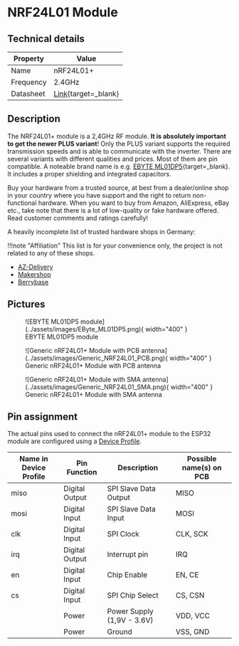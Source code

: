 # NRF24L01 Module

## Technical details

| Property | Value |
| ---- | ---------- |
| Name | nRF24L01+ |
| Frequency | 2.4GHz |
| Datasheet | [Link](https://www.sparkfun.com/datasheets/Components/SMD/nRF24L01Pluss_Preliminary_Product_Specification_v1_0.pdf){target=_blank} |

## Description

The NRF24L01+ module is a 2,4GHz RF module. **It is absolutely important to get
the newer PLUS variant**! Only the PLUS variant supports the required
transmission speeds and is able to communicate with the inverter.
There are several variants with different qualities and prices. Most of them
are pin compatible. A noteable brand name is e.g. [EBYTE
ML01DP5](https://www.ebyte.com/en/pdf-down.aspx?id=1136){target=_blank}. It
includes a proper shielding and integrated capacitors.

Buy your hardware from a trusted source, at best from a dealer/online shop in your country where you have support and the right to return non-functional hardware.
When you want to buy from Amazon, AliExpress, eBay etc., take note that there is a lot of low-quality or fake hardware offered. Read customer comments and ratings carefully!

A heavily incomplete list of trusted hardware shops in Germany:

!!!note "Affiliation"
    This list is for your convenience only, the project is not related to any of these shops.

* [AZ-Delivery](https://www.az-delivery.de/)
* [Makershop](https://www.makershop.de/)
* [Berrybase](https://www.berrybase.de/)

## Pictures

<figure markdown>
  ![EBYTE ML01DP5 module](../assets/images/EByte_ML01DP5.png){ width="400" }
  <figcaption markdown>EBYTE ML01DP5 module</figcaption>
</figure>

<figure markdown>
  ![Generic nRF24L01+ Module with PCB antenna](../assets/images/Generic_NRF24L01_PCB.png){ width="400" }
  <figcaption markdown>Generic nRF24L01+ Module with PCB antenna</figcaption>
</figure>

<figure markdown>
  ![Generic nRF24L01+ Module with SMA antenna](../assets/images/Generic_NRF24L01_SMA.png){ width="400" }
  <figcaption markdown>Generic nRF24L01+ Module with SMA antenna</figcaption>
</figure>

## Pin assignment

The actual pins used to connect the nRF24L01+ module to the ESP32 module are
configured using a [Device Profile](../firmware/device_profiles.md).

| Name in Device Profile | Pin Function | Description | Possible name(s) on PCB |
| ---------------------- | ------------ | ----------- | -------------------- |
| miso | Digital Output | SPI Slave Data Output | MISO |
| mosi | Digital Input | SPI Slave Data Input | MOSI |
| clk | Digital Input | SPI Clock | CLK, SCK |
| irq | Digital Output | Interrupt pin | IRQ |
| en | Digital Input | Chip Enable | EN, CE |
| cs | Digital Input | SPI Chip Select | CS, CSN |
|    | Power | Power Supply (1,9V - 3.6V) | VDD, VCC |
|    | Power | Ground | VSS, GND |
